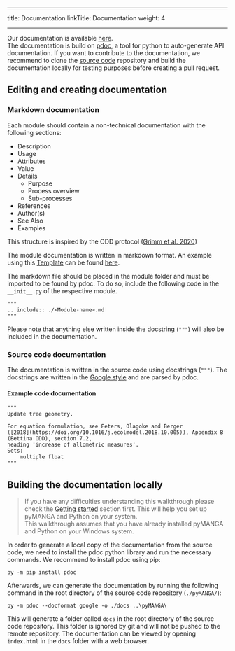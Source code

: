 
---
title: Documentation
linkTitle: Documentation
weight: 4

---

Our documentation is available [here](https://pymanga.github.io/pyMANGA/pyMANGA.html).  
The documentation is build on [pdoc](https://pdoc.dev/), a tool for python to auto-generate API documentation. If you want to contribute to the documentation, we recommend to clone the [source code](/contribution/download) repository and build the documentation locally for testing purposes before creating a pull request. 


## Editing and creating documentation
### Markdown documentation

Each module should contain a non-technical documentation with the following sections:
- Description
- Usage
- Attributes
- Value
- Details
  - Purpose
  - Process overview
  - Sub-processes
- References
- Author(s)
- See Also
- Examples

This structure is inspired by the ODD protocol (<a href="https://www.jasss.org/23/2/7.html" target="_blank">Grimm et al. 2020</a>)

The module documentation is written in markdown format.
An example using this <a href="https://github.com/pymanga/pyMANGA/blob/master/ProjectLib/doc_template.md" target="_blank">Template</a> can be found <a href="https://pymanga.github.io/pyMANGA/pyMANGA/ResourceLib/BelowGround/Individual/FixedSalinity.html" target="_blank">here</a>.

The markdown file should be placed in the module folder and must be imported to be found by pdoc.
To do so, include the following code in the `__init__.py` of the respective module.

    """
    .. include:: ./<Module-name>.md
    """

Please note that anything else written inside the docstring (`"""`) will also be included in the documentation.


### Source code documentation

The documentation is written in the source code using docstrings (`"""`). 
The docstrings are written in the [Google style](https://google.github.io/styleguide/pyguide.html#38-comments-and-docstrings) and are parsed by pdoc. 

#### Example code documentation  

    """
    Update tree geometry.

    For equation formulation, see Peters, Olagoke and Berger
    ([2018](https://doi.org/10.1016/j.ecolmodel.2018.10.005)), Appendix B (Bettina ODD), section 7.2,
    heading 'increase of allometric measures'.
    Sets:
        multiple float
    """


## Building the documentation locally

> If you have any difficulties understanding this walkthrough please check the [Getting started](../../docs/getting_started/installation/) section first. This will help you set up pyMANGA and Python on your system.  
> This walkthrough assumes that you have already installed pyMANGA and Python on your Windows system.

In order to generate a local copy of the documentation from the source code, we need to install the pdoc python library and run the necessary commands. We recommend to install pdoc using pip: 

    py -m pip install pdoc

Afterwards, we can generate the documentation by running the following command in the root directory of the source code repository (`./pyMANGA/`):

    py -m pdoc --docformat google -o ./docs ..\pyMANGA\

This will generate a folder called `docs` in the root directory of the source code repository. This folder is ignored by git and will not be pushed to the remote repository. The documentation can be viewed by opening `index.html` in the `docs` folder with a web browser.
